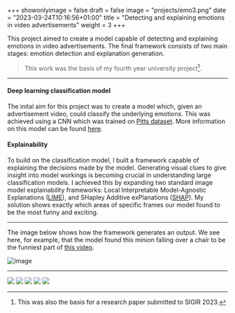 +++
showonlyimage = false
draft = false
image = "projects/emo3.png"
date = "2023-03-24T10:16:56+01:00"
title = "Detecting and explaining emotions in video advertisements"
weight = 3
+++

This project aimed to create a model capable of detecting and explaining emotions in video advertisements. The final framework consists of two main stages: emotion detection and explanation generation. 
<!--more-->

> This work was the basis of my fourth year university project[^1].  

---

#### Deep learning classification model
The inital aim for this project was to create a model which, given an advertisement video, could classify the underlying emotions. This was achieved using a CNN which was trained on [Pitts dataset](https://people.cs.pitt.edu/~kovashka/ads/). More information on this model can be found [here](https://github.com/jovanneste/emotionClassificationFromVideos/tree/main/src/basicModel).


#### Explainability 
To build on the classification model, I built a framework capable of explaining the decisions made by the model. Generating visual clues to give insight into model workings is becoming crucial in understanding large classification models. I achieved this by expanding two standard image model explainability frameworks: Local Interpretable Model-Agnostic Explanations ([LIME](https://github.com/marcotcr/lime)), and SHapley Additive exPlanations ([SHAP](https://shap.readthedocs.io/en/latest/generated/shap.Explainer.html)). My solution shows exactly which areas of specific frames our model found to be the most funny and exciting.

---

The image below shows how the framework generates an output. We see here, for example, that the model found this minion falling over a chair to be the funniest part of [this video](https://www.youtube.com/watch?v=7IcGYHU8WBo).

![image](/minions.png)

---

[![](https://img.shields.io/badge/Python-white?logo=Python)](#)
[![](https://img.shields.io/badge/PyTorch-white?logo=pytorch)](#)
[![](https://img.shields.io/badge/TensorFlow-white?logo=tensorflow)](#)
[![](https://img.shields.io/badge/sk--learn-white?logo=scikit-learn)](#)
[![](https://img.shields.io/github/directory-file-count/jovanneste/emotionClassificationFromVideos)](#)

[^1]: This was also the basis for a research paper submitted to SIGIR 2023.